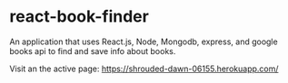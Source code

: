 # react-book-finder
An application that uses React.js, Node, Mongodb, express, and google books api to find and save info about books.

Visit an the active page: https://shrouded-dawn-06155.herokuapp.com/
